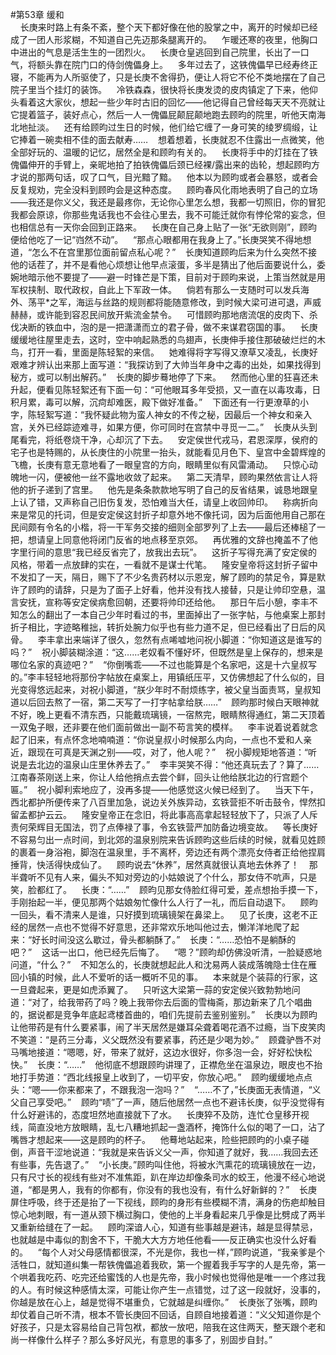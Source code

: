 #第53章 缓和<br />    长庚来时路上有条不紊，整个天下都好像在他的股掌之中，离开的时候却已经成了一团人形浆糊，不知道自己先迈那条腿离开的。    乍暖还寒的夜里，他胸口中进出的气息是活生生的一团烈火。    长庚仓皇逃回到自己院里，长出了一口气，将额头靠在院门口的侍剑傀儡身上。    多年过去了，这铁傀儡早已经寿终正寝，不能再为人所驱使了，只是长庚不舍得扔，便让人将它不伦不类地摆在了自己院子里当个挂灯的装饰。    冷铁森森，很快将长庚发烫的皮肉镇定了下来，他仰头看着这大家伙，想起一些少年时古旧的回忆——他记得自己曾经每天天不亮就让它提着篮子，装好点心，然后一人一傀儡屁颠屁颠地跑去顾昀的院里，听他天南海北地扯淡。    还有给顾昀过生日的时候，他们给它缠了一身可笑的绫罗绸缎，让它捧着一碗卖相不佳的面去献寿……    想着想着，长庚就忍不住露出一点微笑，他全部好玩的、温暖的记忆，居然全是和顾昀有关的。    长庚将手中的灯挂在了铁傀儡伸开的手臂上，亲昵地拍了拍铁傀儡后颈已经裸/露出来的齿轮，想起顾昀方才说的那两句话，叹了口气，目光黯了黯。    他本以为顾昀或者会暴怒，或者会反复规劝，完全没料到顾昀会是这种态度。    顾昀春风化雨地表明了自己的立场——我还是你义父，我还是最疼你，无论你心里怎么想，我都一切照旧，你的冒犯我都会原谅，你那些鬼话我也不会往心里去，我不可能迁就你有悖伦常的妄念，但也相信总有一天你会回到正路来。    长庚在自己身上贴了一张“无欲则刚”，顾昀便给他吃了一记“岿然不动”。    “那点心眼都用在我身上了。”长庚哭笑不得地想道，“怎么不在宫里那位面前留点私心呢？”    长庚知道顾昀后来为什么突然不接他的话茬了，并不是看他心烦想让他早点滚蛋，多半是猜出了他后面要说什么，委婉地暗示他不要提了——避一时锋芒是下策，目前对于顾昀来说，上策当然就是用军权挟制、取代政权，自此上下军政一体。    倘若有那么一支随时可以发兵海外、荡平*之军，海运与丝路的规则都将能随意修改，到时候大梁可进可退，声威赫赫，或许能到容忍民间放开紫流金禁令。    可惜顾昀那地痞流氓的皮肉下、杀伐决断的铁血中，泡的是一把潇潇而立的君子骨，做不来谋君窃国的事。    长庚缓缓地往屋里走去，这时，空中响起熟悉的鸟翅声，长庚伸手接住那破破烂烂的木鸟，打开一看，里面是陈轻絮的来信。    她难得将字写得又潦草又凌乱，长庚好艰难才辨认出来那上面写道：“我探访到了大帅当年身中之毒的出处，如果找得到秘方，或可以制出解药。”    长庚的脚步蓦地停了下来。    然而他心里的狂喜还未升起，便看见陈轻絮还有下面一句：“可他眼耳多年受损，又一直在以毒攻毒，日积月累，毒可以解，沉疴却难医，殿下做好准备。”    下面还有一行更潦草的小字，陈轻絮写道：“我怀疑此物为蛮人神女的不传之秘，因最后一个神女和亲入宫，关外已经踪迹难寻，如果方便，你可同时在宫禁中寻觅一二。”    长庚从头到尾看完，将纸卷烧干净，心却沉了下去。    安定侯世代戎马，君恩深厚，侯府的宅子也是特赐的，从长庚住的小院里一抬头，就能看见月色下、皇宫中金碧辉煌的飞檐，长庚有意无意地看了一眼皇宫的方向，眼睛里似有风雷涌动。    只惊心动魄地一闪，便被他一丝不露地收敛了起来。    第二天清早，顾昀果然依言让人将他的折子递到了宫里。    他先是条条款款地写明了自己的反省结果，诚恳地跟皇上认了错，又声称自己旧伤复发，恐怕难当大任，请皇上收回帅印。    称病折向来是常见的托词，但是安定侯这封折子却意外地不像托词，因为后面他用自己那在民间颇有令名的小楷，将一干军务交接的细则全部罗列了上去——最后还棒槌了一把，想请皇上同意他将闭门反省的地点移至京郊。    再优雅的文辞也掩盖不了他字里行间的意思“我已经反省完了，放我出去玩”。    这折子写得充满了安定侯的风格，带着一点放肆的实在，一看就不是谋士代笔。    隆安皇帝将这封折子留中不发扣了一天，隔日，赐下了不少名贵药材以示恩宠，解了顾昀的禁足令，算是默许了顾昀的请辞，只是为了面子上好看，他并没有找人接替，只是让帅印空悬，温言安抚，宣称等安定侯病愈回朝，还要将帅印还给他。    那日午后小憩，李丰不知怎么的翻出了一本自己少年时看过的书，里面掉出了一张字帖，与他桌案上那封折子相比，字迹略稚拙，转折处腕力似乎也有些力道不足，但已经看出了日后的风骨。    李丰拿出来端详了很久，忽然有点唏嘘地问祝小脚道：“你知道这是谁写的吗？”    祝小脚装糊涂道：“这……老奴看不懂好坏，但既然是皇上保存的，想来是哪位名家的真迹吧？”    “你倒嘴乖——不过也能算是个名家吧，这是十六皇叔写的。”李丰轻轻地将那份字帖放在桌案上，用镇纸压平，又仿佛想起了什么似的，目光变得悠远起来，对祝小脚道，“朕少年时不耐烦练字，被父皇当面责骂，皇叔知道以后回去熬了一宿，第二天写了一打字帖拿给朕……”    顾昀那时候白天眼神就不好，晚上更看不清东西，只能戴琉璃镜，一宿熬完，眼睛熬得通红，第二天顶着一双兔子眼，还非要在他们面前做出一副不苟言笑的模样。    李丰说着说着就念起了旧来，有点怀念地喃喃道：“你说皇叔小时候那么内向，一点也不爱和人亲近，跟现在可真是天渊之别——哎，对了，他人呢？”    祝小脚规矩地答道：“听说是去北边的温泉山庄里休养去了。”    李丰哭笑不得：“他还真玩去了？算了……江南春茶刚送上来，你让人给他捎点去尝个鲜，回头让他给朕北边的行宫题个匾。”    祝小脚利索地应了，没再多提——他感觉这火候已经到了。    当天下午，西北都护所便传来了八百里加急，说边关外族异动，玄铁营拒不听击鼓令，悍然扣留孟都护云云。    隆安皇帝正在念旧，将此事高高拿起轻轻放下了，只派了人斥责何荣辉目无国法，罚了点俸禄了事，令玄铁营严加防备边境变故。    等长庚好不容易匀出一点时间，到北郊的温泉别院来告诉顾昀这些后续的时候，就看见姓顾的裹着一身浴袍，脚泡在温泉里，手不离杯，旁边还有两个漂亮女侍者正给他捏肩捶背，快活得快成仙了。    顾昀说去“休养”，居然真就很认真地去休养了！    那半聋听不见有人来，偏头不知对旁边的小姑娘说了个什么，那女侍不吭声，只是笑，脸都红了。    长庚：“……”    顾昀见那女侍脸红得可爱，差点想抬手摸一下，手刚抬起一半，便见那两个姑娘匆忙像什么人行了一礼，而后自动退下。    顾昀一回头，看不清来人是谁，只好摸到琉璃镜架在鼻梁上。    见了长庚，这老不正经的居然一点也不觉得不好意思，还非常欢乐地叫他过去，懒洋洋地爬了起来：“好长时间没这么歇过，骨头都躺酥了。”    长庚：“……恐怕不是躺酥的吧？”    这话一出口，他已经先后悔了。    “嗯？”顾昀却仿佛没听清，一脸疑惑地问道，“什么？”    不知怎么的，长庚就想起此人和沈易两人装成落魄隐士住在雁回小镇的时候，此人不爱听的话一概听不见的事。    本来就是个装蒜的行家，这一旦聋起来，更是如虎添翼了。    只听这大梁第一蒜的安定侯兴致勃勃地问道：“对了，给我带药了吗？晚上我带你去后面的雪梅斋，那边新来了几个唱曲的，据说都是竞争年底起鸢楼首曲的，咱们先提前去鉴别鉴别。”    长庚以为顾昀让他带药是有什么要紧事，闹了半天居然是嫌耳朵聋着喝花酒不过瘾，当下皮笑肉不笑道：“是药三分毒，义父既然没有要紧事，药还是少喝为妙。”    顾聋驴唇不对马嘴地接道：“嗯嗯，好，带来了就好，这边水很好，你多泡一会，好好松快松快。”    长庚：“……”    他彻底不想跟顾昀讲理了，正襟危坐在温泉边，眼皮也不抬地打手势道：“西北线报皇上收到了，一切平安，你放心吧。”    顾昀缓缓地点点头：“嗯——你来都来了，不跟我泡一泡吗？”    “……不了，”长庚面无表情道，“义父自己享受吧。”    顾昀“啧”了一声，随后他居然一点也不避讳长庚，似乎没觉得有什么好避讳的，态度坦然地直接就下了水。    长庚猝不及防，连忙仓皇移开视线，简直没地方放眼睛，乱七八糟地抓起一盏酒杯，掩饰什么似的喝了一口，沾了嘴唇才想起来——这是顾昀的杯子。    他蓦地站起来，险些把顾昀的小桌子碰倒，声音干涩地说道：“我就是来告诉义父一声，你知道了就好，我……我回去还有些事，先告退了。”    “小长庚。”顾昀叫住他，将被水汽熏花的琉璃镜放在一边，只有尺寸长的视线有些对不准焦距，趴在岸边却像条司水的蛟王，他漫不经心地说道，“都是男人，我有的你都有，你没有的我也没有，有什么好新鲜的？”    长庚屏住呼吸，终于还是抬了一下视线，顾昀的身形有些模糊不清，满身的伤疤却触目惊心地刺眼，有一道从颈下横过胸口，使他的上半身看起来几乎像是比劈成了两半又重新给缝在了一起。    顾昀深谙人心，知道有些事越是避讳，越是显得禁忌，也就越是中毒似的割舍不下，干脆大大方方地任他看——反正确实也没什么好看的。    “每个人对父母感情都很深，不光是你，我也一样，”顾昀说道，“我亲爹是个活牲口，就知道纠集一帮铁傀儡追着我砍，第一个握着我手写字的人是先帝，第一个哄着我吃药、吃完还给蜜饯的人也是先帝，我小时候也觉得他是唯一一个疼过我的人。有时候这种感情太深，可能让你产生一点错觉，过了这一段就好，没事的，你越是放在心上，越是觉得不堪重负，它就越是纠缠你。”    长庚张了张嘴，顾昀却仗着自己听不清，根本不管长庚回不回话，自顾自地接着道：“义父知道你是个好孩子，只是太容易给自己背包袱，都放一放吧，陪我在这住两天，整天跟个老和尚一样像什么样子？那么多好风光，有意思的事多了，别固步自封。”